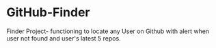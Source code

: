 # GitHub-Finder
Finder Project- functioning to locate any User on Github with alert when user not found and user's latest 5 repos. 
